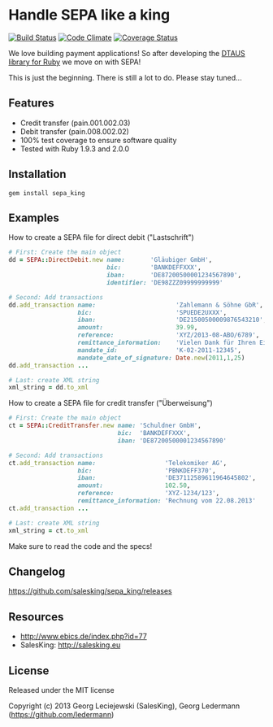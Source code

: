 # Handle SEPA like a king

[![Build Status](https://secure.travis-ci.org/salesking/sepa_king.png)](http://travis-ci.org/salesking/sepa_king)
[![Code Climate](https://codeclimate.com/github/salesking/sepa_king.png)](https://codeclimate.com/github/salesking/sepa_king)
[![Coverage Status](https://coveralls.io/repos/salesking/sepa_king/badge.png)](https://coveralls.io/r/salesking/sepa_king)

We love building payment applications! So after developing the [DTAUS library for Ruby](https://github.com/salesking/king_dtaus) we move on with SEPA!

This is just the beginning. There is still a lot to do. Please stay tuned...


## Features

* Credit transfer (pain.001.002.03)
* Debit transfer (pain.008.002.02)
* 100% test coverage to ensure software quality
* Tested with Ruby 1.9.3 and 2.0.0


## Installation

    gem install sepa_king


## Examples

How to create a SEPA file for direct debit ("Lastschrift")

```ruby
# First: Create the main object
dd = SEPA::DirectDebit.new name:       'Gläubiger GmbH',
                           bic:        'BANKDEFFXXX',
                           iban:       'DE87200500001234567890',
                           identifier: 'DE98ZZZ09999999999'

# Second: Add transactions
dd.add_transaction name:                      'Zahlemann & Söhne GbR',
                   bic:                       'SPUEDE2UXXX',
                   iban:                      'DE21500500009876543210',
                   amount:                    39.99,
                   reference:                 'XYZ/2013-08-ABO/6789',
                   remittance_information:    'Vielen Dank für Ihren Einkauf!',
                   mandate_id:                'K-02-2011-12345',
                   mandate_date_of_signature: Date.new(2011,1,25)
dd.add_transaction ...

# Last: create XML string
xml_string = dd.to_xml
```


How to create a SEPA file for credit transfer ("Überweisung")

```ruby
# First: Create the main object
ct = SEPA::CreditTransfer.new name: 'Schuldner GmbH',
                              bic:  'BANKDEFFXXX',
                              iban: 'DE87200500001234567890'

# Second: Add transactions
ct.add_transaction name:                   'Telekomiker AG',
                   bic:                    'PBNKDEFF370',
                   iban:                   'DE37112589611964645802',
                   amount:                 102.50,
                   reference:              'XYZ-1234/123',
                   remittance_information: 'Rechnung vom 22.08.2013'
ct.add_transaction ...

# Last: create XML string
xml_string = ct.to_xml
```

Make sure to read the code and the specs!


## Changelog

https://github.com/salesking/sepa_king/releases


## Resources

* http://www.ebics.de/index.php?id=77
* SalesKing: http://salesking.eu


## License

Released under the MIT license

Copyright (c) 2013 Georg Leciejewski (SalesKing), Georg Ledermann (https://github.com/ledermann)
